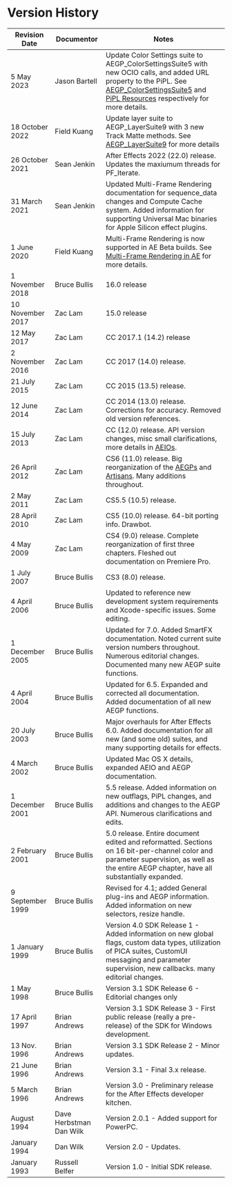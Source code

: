 # Version History

| Revision Date    | Documentor              | Notes                                                                                                                                                                                                                                                                                                                 |
|------------------|-------------------------|-----------------------------------------------------------------------------------------------------------------------------------------------------------------------------------------------------------------------------------------------------------------------------------------------------------------------|
| 5 May 2023       | Jason Bartell           | Update Color Settings suite to AEGP_ColorSettingsSuite5 with new OCIO calls, and added URL property to the PiPL. See [AEGP_ColorSettingsSuite5](aegps/aegp-suites.md#aegp_colorsettingssuite5) and<br/>[PiPL Resources](intro/pipl-resources.md) respectively for more details. |
| 18 October 2022  | Field Kuang             | Update layer suite to AEGP_LayerSuite9 with 3 new Track Matte methods. See [AEGP_LayerSuite9](aegps/aegp-suites.md#aegp_layersuite9) for more details                                                                                                                                                |
| 26 October 2021  | Sean Jenkin             | After Effects 2022 (22.0) release. Updates the maxiumum threads for PF_Iterate.                                                                                                                                                                                                                                       |
| 31 March 2021    | Sean Jenkin             | Updated Multi-Frame Rendering documentation for sequence_data changes and Compute Cache system. Added information for supporting Universal Mac binaries for Apple Silicon effect plugins.                                                                                                                             |
| 1 June 2020      | Field Kuang             | Multi-Frame Rendering is now supported in AE Beta builds. See [Multi-Frame Rendering in AE](effect-details/multi-frame-rendering-in-ae.md) for more details.                                                                                                               |
| 1 November 2018  | Bruce Bullis            | 16.0 release                                                                                                                                                                                                                                                                                                          |
| 10 November 2017 | Zac Lam                 | 15.0 release                                                                                                                                                                                                                                                                                                          |
| 12 May 2017      | Zac Lam                 | CC 2017.1 (14.2) release                                                                                                                                                                                                                                                                                              |
| 2 November 2016  | Zac Lam                 | CC 2017 (14.0) release.                                                                                                                                                                                                                                                                                               |
| 21 July 2015     | Zac Lam                 | CC 2015 (13.5) release.                                                                                                                                                                                                                                                                                               |
| 12 June 2014     | Zac Lam                 | CC 2014 (13.0) release. Corrections for accuracy. Removed old version references.                                                                                                                                                                                                                                     |
| 15 July 2013     | Zac Lam                 | CC (12.0) release. API version changes, misc small clarifications, more details in [AEIOs](aeios/aeios.md).                                                                                                                                                                                               |
| 26 April 2012    | Zac Lam                 | CS6 (11.0) release. Big reorganization of the [AEGPs](aegps/aegps.md) and [Artisans](artisans/artisans.md). Many additions throughout.                                                                                                                                                  |
| 2 May 2011       | Zac Lam                 | CS5.5 (10.5) release.                                                                                                                                                                                                                                                                                                 |
| 28 April 2010    | Zac Lam                 | CS5 (10.0) release. 64-bit porting info. Drawbot.                                                                                                                                                                                                                                                                     |
| 4 May 2009       | Zac Lam                 | CS4 (9.0) release. Complete reorganization of first three chapters. Fleshed out documentation on Premiere Pro.                                                                                                                                                                                                        |
| 1 July 2007      | Bruce Bullis            | CS3 (8.0) release.                                                                                                                                                                                                                                                                                                    |
| 4 April 2006     | Bruce Bullis            | Updated to reference new development system requirements and Xcode-specific issues. Some editing.                                                                                                                                                                                                                     |
| 1 December 2005  | Bruce Bullis            | Updated for 7.0. Added SmartFX documentation. Noted current suite version numbers throughout. Numerous editorial changes. Documented many new AEGP suite functions.                                                                                                                                                   |
| 4 April 2004     | Bruce Bullis            | Updated for 6.5. Expanded and corrected all documentation. Added documentation of all new AEGP functions.                                                                                                                                                                                                             |
| 20 July 2003     | Bruce Bullis            | Major overhauls for After Effects 6.0. Added documentation for all new (and some old) suites, and many supporting details for effects.                                                                                                                                                                                |
| 4 March 2002     | Bruce Bullis            | Updated Mac OS X details, expanded AEIO and AEGP documentation.                                                                                                                                                                                                                                                       |
| 1 December 2001  | Bruce Bullis            | 5.5 release. Added information on new outflags, PiPL changes, and additions and changes to the AEGP API. Numerous clarifications and edits.                                                                                                                                                                           |
| 2 February 2001  | Bruce Bullis            | 5.0 release. Entire document edited and reformatted. Sections on 16 bit-per-channel color and parameter supervision, as well as the entire AEGP chapter, have all substantially expanded.                                                                                                                             |
| 9 September 1999 | Bruce Bullis            | Revised for 4.1; added General plug-ins and AEGP information. Added information on new selectors, resize handle.                                                                                                                                                                                                      |
| 1 January 1999   | Bruce Bullis            | Version 4.0 SDK Release 1 - Added information on new global flags, custom data types, utilization of PICA suites, CustomUI messaging and parameter supervision, new callbacks. many editorial changes.                                                                                                                |
| 1 May 1998       | Bruce Bullis            | Version 3.1 SDK Release 6 - Editorial changes only                                                                                                                                                                                                                                                                    |
| 17 April 1997    | Brian Andrews           | Version 3.1 SDK Release 3 - First public release (really a pre-release) of the SDK for Windows development.                                                                                                                                                                                                           |
| 13 Nov. 1996     | Brian Andrews           | Version 3.1 SDK Release 2 - Minor updates.                                                                                                                                                                                                                                                                            |
| 21 June 1996     | Brian Andrews           | Version 3.1 - Final 3.x release.                                                                                                                                                                                                                                                                                      |
| 5 March 1996     | Brian Andrews           | Version 3.0 - Preliminary release for the After Effects developer kitchen.                                                                                                                                                                                                                                            |
| August 1994      | Dave Herbstman Dan Wilk | Version 2.0.1 - Added support for PowerPC.                                                                                                                                                                                                                                                                            |
| January 1994     | Dan Wilk                | Version 2.0 - Updates.                                                                                                                                                                                                                                                                                                |
| January 1993     | Russell Belfer          | Version 1.0 - Initial SDK release.                                                                                                                                                                                                                                                                                    |
